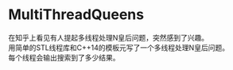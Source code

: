 # MultiThreadQueens
在知乎上看见有人提起多线程处理N皇后问题，突然感到了兴趣。  
用简单的STL线程库和C++14的模板元写了一个多线程处理N皇后问题。  
每个线程会输出搜索到了多少结果。  
